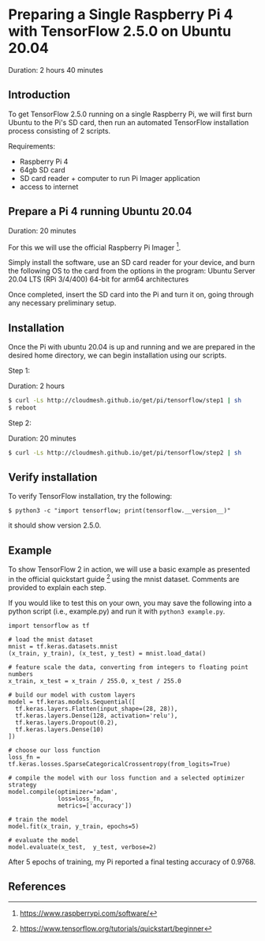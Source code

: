 # Preparing a Single Raspberry Pi 4 with TensorFlow 2.5.0 on Ubuntu 20.04

Duration: 2 hours 40 minutes

## Introduction
To get TensorFlow 2.5.0 running on a single Raspberry Pi, we will first burn Ubuntu to the Pi's SD card, then run an automated TensorFlow installation process consisting of 2 scripts.

Requirements:
- Raspberry Pi 4
- 64gb SD card
- SD card reader + computer to run Pi Imager application
- access to internet

## Prepare a Pi 4 running Ubuntu 20.04

Duration: 20 minutes

For this we will use the official Raspberry Pi Imager [^ref1].

Simply install the software, use an SD card reader for your device, and burn the following OS to the card from the options in the program:
Ubuntu Server 20.04 LTS (RPi 3/4/400) 64-bit for arm64 architectures

Once completed, insert the SD card into the Pi and turn it on, going through any necessary preliminary setup.

## Installation

Once the Pi with ubuntu 20.04 is up and running and we are prepared in the desired home directory, we can begin installation using our scripts.

Step 1:

Duration: 2 hours

```bash
$ curl -Ls http://cloudmesh.github.io/get/pi/tensorflow/step1 | sh
$ reboot
```

Step 2:

Duration: 20 minutes

```bash
$ curl -Ls http://cloudmesh.github.io/get/pi/tensorflow/step2 | sh
```

## Verify installation
To verify TensorFlow installation, try the following:

```
$ python3 -c "import tensorflow; print(tensorflow.__version__)"
```

it should show version 2.5.0.

## Example

To show TensorFlow 2 in action, we will use a basic example as presented in the official quickstart guide [^ref2] using the mnist dataset. Comments are provided to explain each step.

If you would like to test this on your own, you may save the following into a python script (i.e., example.py) and run it with ```python3 example.py```.

```
import tensorflow as tf

# load the mnist dataset
mnist = tf.keras.datasets.mnist
(x_train, y_train), (x_test, y_test) = mnist.load_data()

# feature scale the data, converting from integers to floating point numbers
x_train, x_test = x_train / 255.0, x_test / 255.0

# build our model with custom layers
model = tf.keras.models.Sequential([
  tf.keras.layers.Flatten(input_shape=(28, 28)),
  tf.keras.layers.Dense(128, activation='relu'),
  tf.keras.layers.Dropout(0.2),
  tf.keras.layers.Dense(10)
])

# choose our loss function
loss_fn = tf.keras.losses.SparseCategoricalCrossentropy(from_logits=True)

# compile the model with our loss function and a selected optimizer strategy
model.compile(optimizer='adam',
              loss=loss_fn,
              metrics=['accuracy'])
              
# train the model
model.fit(x_train, y_train, epochs=5)

# evaluate the model
model.evaluate(x_test,  y_test, verbose=2)
```

After 5 epochs of training, my Pi reported a final testing accuracy of 0.9768.

## References
[^ref1]: https://www.raspberrypi.com/software/
[^ref2]: https://www.tensorflow.org/tutorials/quickstart/beginner
